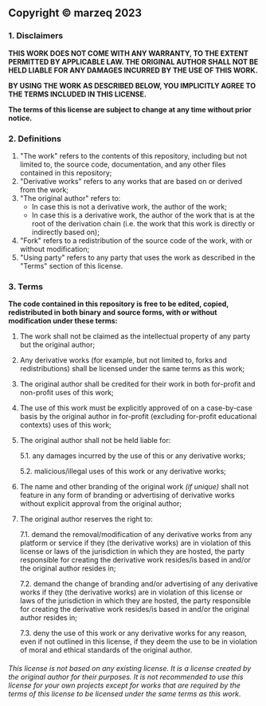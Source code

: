 ## Copyright © marzeq 2023

### 1. Disclaimers

**THIS WORK DOES NOT COME WITH ANY WARRANTY, TO THE EXTENT PERMITTED BY APPLICABLE LAW. THE ORIGINAL AUTHOR SHALL NOT BE HELD LIABLE FOR ANY DAMAGES INCURRED BY THE USE OF THIS WORK.**

**BY USING THE WORK AS DESCRIBED BELOW, YOU IMPLICITLY AGREE TO THE TERMS INCLUDED IN THIS LICENSE.**

**The terms of this license are subject to change at any time without prior notice.**

### 2. Definitions

1. "The work" refers to the contents of this repository, including but not limited to, the source code, documentation, and any other files contained in this repository;
2. "Derivative works" refers to any works that are based on or derived from the work;
3. "The original author" refers to:
   - In case this is not a derivative work, the author of the work;
   - In case this is a derivative work, the author of the work that is at the root of the derivation chain (i.e. the work that this work is directly or indirectly based on);
4. "Fork" refers to a redistribution of the source code of the work, with or without modification;
5. "Using party" refers to any party that uses the work as described in the "Terms" section of this license.

### 3. Terms

**The code contained in this repository is free to be edited, copied, redistributed in both binary and source forms, with or without modification under these terms:**

1. The work shall not be claimed as the intellectual property of any party but the original author;
2. Any derivative works (for example, but not limited to, forks and redistributions) shall be licensed under the same terms as this work;
3. The original author shall be credited for their work in both for-profit and non-profit uses of this work;
4. The use of this work must be explicitly approved of on a case-by-case basis by the original author in for-profit (excluding for-profit educational contexts) uses of this work;
5. The original author shall not be held liable for:

   5.1. any damages incurred by the use of this or any derivative works;

   5.2. malicious/illegal uses of this work or any derivative works;

6. The name and other branding of the original work _(if unique)_ shall not feature in any form of branding or advertising of derivative works without explicit approval from the original author;

7. The original author reserves the right to:

   7.1. demand the removal/modification of any derivative works from any platform or service if they (the derivative works) are in violation of this license or laws of the jurisdiction in which they are hosted, the party responsible for creating the derivative work resides/is based in and/or the original author resides in;

   7.2. demand the change of branding and/or advertising of any derivative works if they (the derivative works) are in violation of this license or laws of the jurisdiction in which they are hosted, the party responsible for creating the derivative work resides/is based in and/or the original author resides in;

   7.3. deny the use of this work or any derivative works for any reason, even if not outlined in this license, if they deem the use to be in violation of moral and ethical standards of the original author.

###### This license is not based on any existing license. It is a license created by the original author for their purposes. It is not recommended to use this license for your own projects except for works that are required by the terms of this license to be licensed under the same terms as this work.
